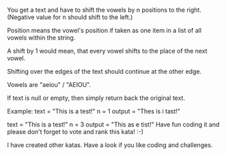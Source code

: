 You get a text and have to shift the vowels by n positions to the right. (Negative value for n should shift to the left.)

Position means the vowel's position if taken as one item in a list of all vowels within the string.

A shift by 1 would mean, that every vowel shifts to the place of the next vowel.

Shifting over the edges of the text should continue at the other edge.

Vowels are "aeiou" / "AEIOU".

If text is null or empty, then simply return back the original text.

Example:
text = "This is a test!"
n = 1
output = "Thes is i tast!"

text = "This is a test!"
n = 3
output = "This as e tist!"
Have fun coding it and please don't forget to vote and rank this kata! :-)

I have created other katas. Have a look if you like coding and challenges.